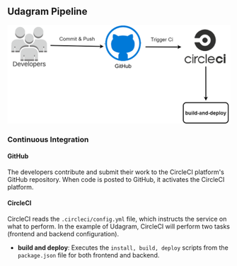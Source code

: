 ## Udagram Pipeline

![Pipeline](udagram_pipeline.png)

### Continuous Integration
#### GitHub
The developers contribute and submit their work to the CircleCI platform's GitHub repository.
When code is posted to GitHub, it activates the CircleCI platform.

#### CircleCI
CircleCI reads the `.circleci/config.yml` file, which instructs the service on what to perform. In the example of Udagram, CircleCI will perform two tasks (frontend and backend configuration).
- **build and deploy**: Executes the `install, build, deploy` scripts from the `package.json` file for both frontend and backend.